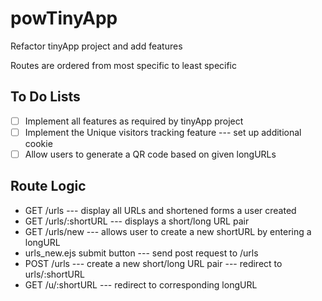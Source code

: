 # powTinyApp
Refactor tinyApp project and add features

Routes are ordered from most specific to least specific

## To Do Lists
- [ ] Implement all features as required by tinyApp project
- [ ] Implement the Unique visitors tracking feature --- set up additional cookie
- [ ] Allow users to generate a QR code based on given longURLs

## Route Logic

- GET /urls --- display all URLs and shortened forms a user created
- GET /urls/:shortURL --- displays a short/long URL pair
- GET /urls/new --- allows user to create a new shortURL by entering a longURL 
- urls_new.ejs submit button --- send post request to /urls
- POST /urls --- create a new short/long URL pair --- redirect to urls/:shortURL
- GET /u/:shortURL --- redirect to corresponding longURL

